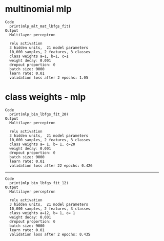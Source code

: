 # multinomial mlp

    Code
      print(mlp_mlt_mat_lbfgs_fit)
    Output
      Multilayer perceptron
      
      relu activation
      3 hidden units,  21 model parameters
      10,000 samples, 2 features, 3 classes 
      class weights a=1, b=1, c=1 
      weight decay: 0.001 
      dropout proportion: 0 
      batch size: 9000 
      learn rate: 0.01 
      validation loss after 2 epochs: 1.05 

# class weights - mlp

    Code
      print(mlp_bin_lbfgs_fit_20)
    Output
      Multilayer perceptron
      
      relu activation
      3 hidden units,  21 model parameters
      10,000 samples, 2 features, 3 classes 
      class weights a= 1, b= 1, c=20 
      weight decay: 0.001 
      dropout proportion: 0 
      batch size: 9000 
      learn rate: 0.01 
      validation loss after 22 epochs: 0.426 

---

    Code
      print(mlp_bin_lbfgs_fit_12)
    Output
      Multilayer perceptron
      
      relu activation
      3 hidden units,  21 model parameters
      10,000 samples, 2 features, 3 classes 
      class weights a=12, b= 1, c= 1 
      weight decay: 0.001 
      dropout proportion: 0 
      batch size: 9000 
      learn rate: 0.01 
      validation loss after 2 epochs: 0.435 

